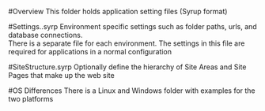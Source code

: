 #Overview
This folder holds application setting files (Syrup format)


#Settings.<environment>.syrp
Environment specific settings such as folder paths, urls, and database connections.  
There is a separate file for each environment.
The settings in this file are required for applications in a normal configuration


#SiteStructure.syrp
Optionally define the hierarchy of Site Areas and Site Pages that make up the web site

#OS Differences
There is a Linux and Windows folder with examples for the two platforms
